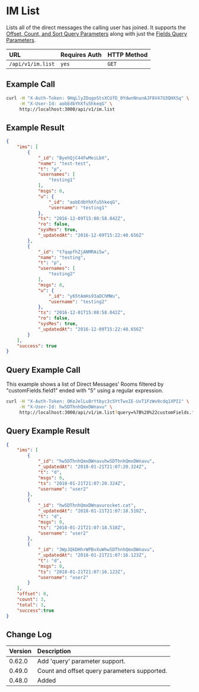 # IM List

Lists all of the direct messages the calling user has joined. It supports the [Offset, Count, and Sort Query Parameters](../../offset-and-count-and-sort-info/) along with just the [Fields Query Parameters](../../query-and-fields-info/).

| URL | Requires Auth | HTTP Method |
| :--- | :--- | :--- |
| `/api/v1/im.list` | `yes` | `GET` |

## Example Call

```bash
curl -H "X-Auth-Token: 9HqLlyZOugoStsXCUfD_0YdwnNnunAJF8V47U3QHXSq" \
     -H "X-User-Id: aobEdbYhXfu5hkeqG" \
     http://localhost:3000/api/v1/im.list
```

## Example Result

```json
{
    "ims": [
        {
            "_id": "ByehQjC44FwMeiLbX",
            "name": "test-test",
            "t": "p",
            "usernames": [
                "testing1"
            ],
            "msgs": 0,
            "u": {
                "_id": "aobEdbYhXfu5hkeqG",
                "username": "testing1"
            },
            "ts": "2016-12-09T15:08:58.042Z",
            "ro": false,
            "sysMes": true,
            "_updatedAt": "2016-12-09T15:22:40.656Z"
        },
        {
            "_id": "t7qapfhZjANMRAi5w",
            "name": "testing",
            "t": "p",
            "usernames": [
                "testing2"
            ],
            "msgs": 0,
            "u": {
                "_id": "y65tAmHs93aDChMWu",
                "username": "testing2"
            },
            "ts": "2016-12-01T15:08:58.042Z",
            "ro": false,
            "sysMes": true,
            "_updatedAt": "2016-12-09T15:22:40.656Z"
        }
    ],
    "success": true
}

```

## Query Example Call

This example shows a list of Direct Messages' Rooms filtered by "customFields.field1" ended with "5" using a regular expression.

```bash
curl -H "X-Auth-Token: OKoJelLu8rYtbyc3c5YtTwxIE-UvT1FzWv9cdq1XPI1" \
     -H "X-User-Id: hw5DThnhQmxDWnavu" \
     http://localhost:3000/api/v1/im.list?query=%7B%20%22customFields.field1%22%3A%20%7B%20%22%24regex%22%3A%20%22%28.*%295%24%22%20%7D%20%7D
```

## Query Example Result

```json
{
    "ims": [
        {
            "_id": "hw5DThnhQmxDWnavuhw5DThnhQmxDWnavu",
            "_updatedAt": "2018-01-21T21:07:20.324Z",
            "t": "d",
            "msgs": 0,
            "ts": "2018-01-21T21:07:20.324Z",
            "username": "user2"
        },
        {
            "_id": "hw5DThnhQmxDWnavurocket.cat",
            "_updatedAt": "2018-01-21T21:07:18.510Z",
            "t": "d",
            "msgs": 0,
            "ts": "2018-01-21T21:07:18.510Z",
            "username": "user2"
        },
        {
            "_id": "3WpJQkDHhrWPBvXuWhw5DThnhQmxDWnavu",
            "_updatedAt": "2018-01-21T21:07:16.123Z",
            "t": "d",
            "msgs": 0,
            "ts": "2018-01-21T21:07:16.123Z",
            "username": "user2"
        }
    ],
    "offset": 0,
    "count": 3,
    "total": 3,
    "success":true
}

```

## Change Log

| Version | Description |
| :--- | :--- |
| 0.62.0 | Add 'query' parameter support. |
| 0.49.0 | Count and offset query parameters supported. |
| 0.48.0 | Added |

